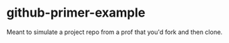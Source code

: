 # github-primer-example
Meant to simulate a project repo from a prof that you'd fork and then clone.
